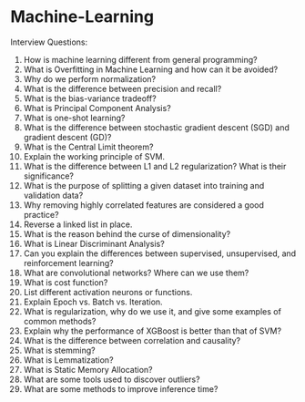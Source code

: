 # Machine-Learning


Interview Questions:
1. How is machine learning different from general programming?
2. What is Overfitting in Machine Learning and how can it be avoided?
3. Why do we perform normalization?
4. What is the difference between precision and recall?
5. What is the bias-variance tradeoff?
6. What is Principal Component Analysis?
7. What is one-shot learning?
8. What is the difference between stochastic gradient descent (SGD) and gradient descent (GD)?
9. What is the Central Limit theorem?
10. Explain the working principle of SVM.
11. What is the difference between L1 and L2 regularization? What is their significance?
12. What is the purpose of splitting a given dataset into training and validation data?
13. Why removing highly correlated features are considered a good practice?
14. Reverse a linked list in place. 
15. What is the reason behind the curse of dimensionality?
16. What is Linear Discriminant Analysis?
17. Can you explain the differences between supervised, unsupervised, and reinforcement learning?
18. What are convolutional networks? Where can we use them?
19. What is cost function?
20. List different activation neurons or functions.
21. Explain Epoch vs. Batch vs. Iteration.
22. What is regularization, why do we use it, and give some examples of common methods?
23. Explain why the performance of XGBoost is better than that of SVM?
25. What is the difference between correlation and causality?
26. What is stemming?
27. What is Lemmatization?
28. What is Static Memory Allocation?
29. What are some tools used to discover outliers?
30. What are some methods to improve inference time?
